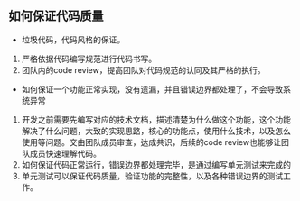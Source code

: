 ## 如何保证代码质量
- 垃圾代码，代码风格的保证。
1. 严格依据代码编写规范进行代码书写。
2. 团队内的code review，提高团队对代码规范的认同及其严格的执行。
- 如何保证一个功能正常实现，没有遗漏，并且错误边界都处理了，不会导致系统异常
1. 开发之前需要先编写对应的技术文档，描述清楚为什么做这个功能，这个功能解决了什么问题，大致的实现思路，核心的功能点，使用什么技术，以及怎么使用等问题。交由团队成员审查，达成共识，后续的code review也能够让团队成员快速理解代码。
2. 如何保证代码正常运行，错误边界都处理完毕，是通过编写单元测试来完成的
3. 单元测试可以保证代码质量，验证功能的完整性，以及各种错误边界的测试工作。
